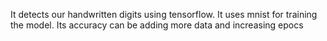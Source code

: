 It detects our handwritten digits using tensorflow. It uses mnist for training the model. Its accuracy can be adding more data and increasing epocs
